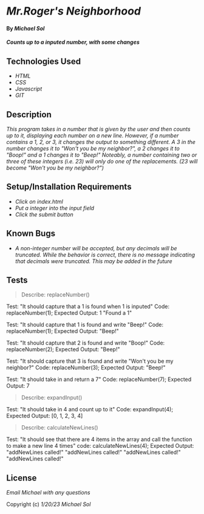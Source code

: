 # _Mr.Roger's Neighborhood_

#### By _**Michael Sol**_

#### _Counts up to a inputed number, with some changes_

## Technologies Used

* _HTML_
* _CSS_
* _Javascript_
* _GIT_

## Description

_This program takes in a number that is given by the user and then counts up to it, displaying each number on a new line.  However, if a number contains a 1, 2, or 3, it changes the output to something different.  A 3 in the number changes it to "Won't you be my neighbor?", a 2 changes it to "Boop!" and a 1 changes it to "Beep!"  Noteably, a number containing two or three of these integers (i.e. 23) will only do one of the replacements.  (23 will become "Won't you be my neighbor?")_

## Setup/Installation Requirements

* _Click on index.html_
* _Put a integer into the input field_
* _Click the submit button_

## Known Bugs

* _A non-integer number will be accepted, but any decimals will be truncated. While the behavior is correct, there is no message indicating that decimals were truncated.  This may be added in the future_

## Tests

>Describe: replaceNumber()

Test: "It should capture that a 1 is found when 1 is inputed"
Code: replaceNumber(1);
Expected Output: 1 "Found a 1" 

Test: "It should capture that 1 is found and write "Beep!"
Code: replaceNumber(1);
Expected Output: "Beep!" 

Test: "It should capture that 2 is found and write "Boop!"
Code: replaceNumber(2);
Expected Output: "Beep!" 

Test: "It should capture that 3 is found and write "Won't you be my neighbor?"
Code: replaceNumber(3);
Expected Output: "Beep!" 

Test: "It should take in and return a 7"
Code: replaceNumber(7);
Expected Output: 7 

>Describe: expandInput()

Test: "It should take in 4 and count up to it"
Code: expandInput(4);
Expected Output: [0, 1, 2, 3, 4]

>Describe: calculateNewLines()

Test: "It should see that there are 4 items in the array and call the function to make a new line 4 times"
code: calculateNewLines(4);
Expected Output: "addNewLines called!" "addNewLines called!" "addNewLines called!" "addNewLines called!" 


## License

_Email Michael with any questions_

Copyright (c) _1/20/23_ _Michael Sol_